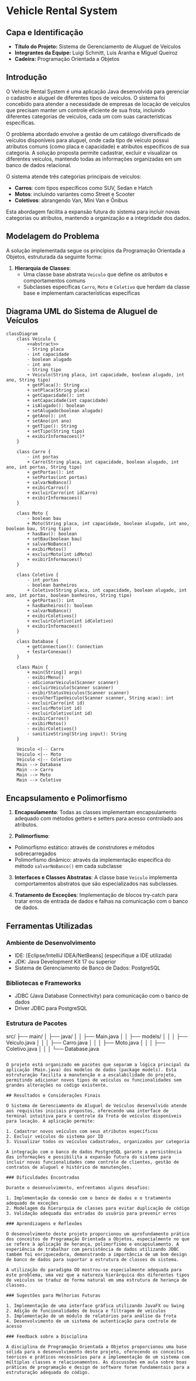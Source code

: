 # Vehicle Rental System

## Capa e Identificação

- **Título do Projeto:** Sistema de Gerenciamento de Aluguel de Veículos  
- **Integrantes da Equipe:** Luigi Schmitt, Luís Aranha e Miguel Queiroz  
- **Cadeira:** Programação Orientada a Objetos  

## Introdução

O Vehicle Rental System é uma aplicação Java desenvolvida para gerenciar o cadastro e aluguel de diferentes tipos de veículos. O sistema foi concebido para atender a necessidade de empresas de locação de veículos que precisam manter um controle eficiente de sua frota, incluindo diferentes categorias de veículos, cada um com suas características específicas.

O problema abordado envolve a gestão de um catálogo diversificado de veículos disponíveis para aluguel, onde cada tipo de veículo possui atributos comuns (como placa e capacidade) e atributos específicos de sua categoria. A solução proposta permite cadastrar, excluir e visualizar os diferentes veículos, mantendo todas as informações organizadas em um banco de dados relacional.

O sistema atende três categorias principais de veículos:
- **Carros**: com tipos específicos como SUV, Sedan e Hatch  
- **Motos**: incluindo variantes como Street e Scooter  
- **Coletivos**: abrangendo Van, Mini Van e Ônibus  

Esta abordagem facilita a expansão futura do sistema para incluir novas categorias ou atributos, mantendo a organização e a integridade dos dados.

## Modelagem do Problema

A solução implementada segue os princípios da Programação Orientada a Objetos, estruturada da seguinte forma:

1. **Hierarquia de Classes**:
   - Uma classe base abstrata `Veiculo` que define os atributos e comportamentos comuns
   - Subclasses específicas `Carro`, `Moto` e `Coletivo` que herdam da classe base e implementam características específicas

## Diagrama UML do Sistema de Aluguel de Veículos

```mermaid
classDiagram
    class Veiculo {
        <<abstract>>
        - String placa
        - int capacidade
        - boolean alugado
        - int ano
        - String tipo
        + Veiculo(String placa, int capacidade, boolean alugado, int ano, String tipo)
        + getPlaca(): String
        + setPlaca(String placa)
        + getCapacidade(): int
        + setCapacidade(int capacidade)
        + isAlugado(): boolean
        + setAlugado(boolean alugado)
        + getAno(): int
        + setAno(int ano)
        + getTipo(): String
        + setTipo(String tipo)
        + exibirInformacoes()*
    }

    class Carro {
        - int portas
        + Carro(String placa, int capacidade, boolean alugado, int ano, int portas, String tipo)
        + getPortas(): int
        + setPortas(int portas)
        + salvarNoBanco()
        + exibirCarros()
        + excluirCarro(int idCarro)
        + exibirInformacoes()
    }

    class Moto {
        - boolean bau
        + Moto(String placa, int capacidade, boolean alugado, int ano, boolean bau, String tipo)
        + hasBau(): boolean
        + setBau(boolean bau)
        + salvarNoBanco()
        + exibirMotos()
        + excluirMoto(int idMoto)
        + exibirInformacoes()
    }

    class Coletivo {
        - int portas
        - boolean banheiros
        + Coletivo(String placa, int capacidade, boolean alugado, int ano, int portas, boolean banheiros, String tipo)
        + getPortas(): int
        + hasBanheiros(): boolean
        + salvarNoBanco()
        + exibirColetivos()
        + excluirColetivo(int idColetivo)
        + exibirInformacoes()
    }

    class Database {
        + getConnection(): Connection
        + testarConexao()
    }

    class Main {
        + main(String[] args)
        - exibirMenu()
        - adicionarVeiculo(Scanner scanner)
        - excluirVeiculo(Scanner scanner)
        - exibirStatusVeiculos(Scanner scanner)
        - escolherTipoVeiculo(Scanner scanner, String acao): int
        - excluirCarro(int id)
        - excluirMoto(int id)
        - excluirColetivo(int id)
        - exibirCarros()
        - exibirMotos()
        - exibirColetivos()
        - sanitizeString(String input): String
    }

    Veiculo <|-- Carro
    Veiculo <|-- Moto
    Veiculo <|-- Coletivo
    Main --> Database
    Main --> Carro
    Main --> Moto
    Main --> Coletivo
```

## Encapsulamento e Polimorfismo

1. **Encapsulamento**: Todas as classes implementam encapsulamento adequado com métodos getters e setters para acesso controlado aos atributos.

2. **Polimorfismo**: 
- Polimorfismo estático: através de construtores e métodos sobrecarregados
- Polimorfismo dinâmico: através da implementação específica do método `salvarNoBanco()` em cada subclasse

3. **Interfaces e Classes Abstratas**: A classe base `Veiculo` implementa comportamentos abstratos que são especializados nas subclasses.

4. **Tratamento de Exceções**: Implementação de blocos try-catch para tratar erros de entrada de dados e falhas na comunicação com o banco de dados.

## Ferramentas Utilizadas

### Ambiente de Desenvolvimento
- IDE: [Eclipse/IntelliJ IDEA/NetBeans] (especifique a IDE utilizada)
- JDK: Java Development Kit 17 ou superior
- Sistema de Gerenciamento de Banco de Dados: PostgreSQL

### Bibliotecas e Frameworks
- JDBC (Java Database Connectivity) para comunicação com o banco de dados
- Driver JDBC para PostgreSQL

### Estrutura de Pacotes

src/
├── main/
│ ├── java/
│ │ ├── Main.java
│ │ ├── models/
│ │ │ ├── Veiculo.java
│ │ │ ├── Carro.java
│ │ │ ├── Moto.java
│ │ │ ├── Coletivo.java
│ │ │ └── Database.java
```

O projeto está organizado em pacotes que separam a lógica principal da aplicação (Main.java) dos modelos de dados (package models). Esta estruturação facilita a manutenção e a escalabilidade do projeto, permitindo adicionar novos tipos de veículos ou funcionalidades sem grandes alterações no código existente.

## Resultados e Considerações Finais

O Sistema de Gerenciamento de Aluguel de Veículos desenvolvido atende aos requisitos iniciais propostos, oferecendo uma interface de terminal intuitiva para o controle da frota de veículos disponíveis para locação. A aplicação permite:

1. Cadastrar novos veículos com seus atributos específicos
2. Excluir veículos do sistema por ID
3. Visualizar todos os veículos cadastrados, organizados por categoria

A integração com o banco de dados PostgreSQL garante a persistência das informações e possibilita a expansão futura do sistema para incluir novas funcionalidades como controle de clientes, gestão de contratos de aluguel e histórico de manutenções.

### Dificuldades Encontradas

Durante o desenvolvimento, enfrentamos alguns desafios:

1. Implementação da conexão com o banco de dados e o tratamento adequado de exceções
2. Modelagem da hierarquia de classes para evitar duplicação de código
3. Validação adequada das entradas do usuário para prevenir erros

### Aprendizagens e Reflexões

O desenvolvimento deste projeto proporcionou um aprofundamento prático dos conceitos de Programação Orientada a Objetos, especialmente no que se refere à aplicação de herança, polimorfismo e encapsulamento. A experiência de trabalhar com persistência de dados utilizando JDBC também foi enriquecedora, demonstrando a importância de um bom design de banco de dados para suportar a estrutura de classes do sistema.

A utilização do paradigma OO mostrou-se especialmente adequada para este problema, uma vez que a natureza hierárquica dos diferentes tipos de veículos se traduz de forma natural em uma estrutura de herança de classes.

### Sugestões para Melhorias Futuras

1. Implementação de uma interface gráfica utilizando JavaFX ou Swing
2. Adição de funcionalidades de busca e filtragem de veículos
3. Implementação de um módulo de relatórios para análise da frota
4. Desenvolvimento de um sistema de autenticação para controle de acesso

### Feedback sobre a Disciplina

A disciplina de Programação Orientada a Objetos proporcionou uma base sólida para o desenvolvimento deste projeto, oferecendo os conceitos teóricos e práticos necessários para a implementação de um sistema com múltiplas classes e relacionamentos. As discussões em aula sobre boas práticas de programação e design de software foram fundamentais para a estruturação adequada do código.
